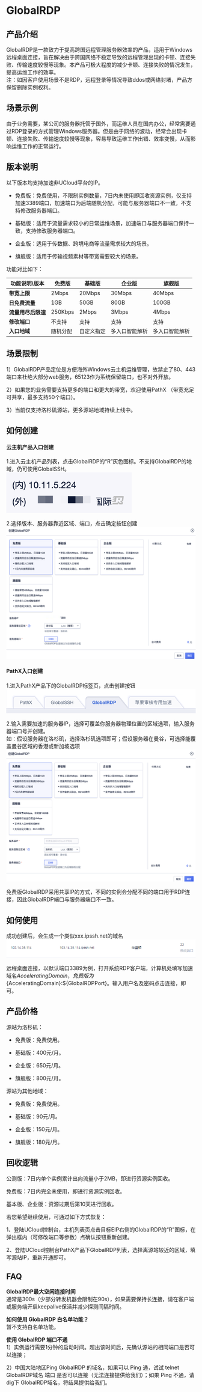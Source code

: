 # GlobalRDP


## 产品介绍

GlobalRDP是一款致力于提高跨国远程管理服务器效率的产品，适用于Windows远程桌面连接，旨在解决由于跨国网络不稳定导致的远程管理出现的卡顿、连接失败、传输速度较慢等现象。本产品可极大程度的减少卡顿、连接失败的情况发生，提高运维工作的效率。  
注：如因客户使用场景不是RDP，远程登录等情况导致ddos或网络封堵，产品方保留删除实例权利。


## 场景示例

由于业务需要，某公司的服务器托管于国外，而运维人员在国内办公，经常需要通过RDP登录的方式管理Windows服务器。但是由于网络的波动，经常会出现卡顿、连接失败、传输速度较慢等现象，容易导致运维工作出错、效率变慢，从而影响运维工作的正常运行。

## 版本说明

 以下版本均支持加速非UCloud平台的IP。
 
 * 免费版：免费使用，不限制实例数量，7日内未使用即回收资源实例，仅支持加速3389端口，加速端口为后端随机分配，可能与服务器端口不一致，不支持修改服务器端口。
 
 * 基础版：适用于流量需求较小的日常运维场景，加速端口与服务器端口保持一致，支持修改服务器端口。

 * 企业版：适用于传数据、跨境电商等流量需求较大的场景。
 
 * 旗舰版：适用于传输视频素材等带宽需要较大的场景。
 
 功能对比如下：

| 功能说明\版本      | 免费版  | 基础版  | 企业版 | 旗舰版 |
| ------------------ | ------- | ------- | ------ | ------ |
| **带宽上限**       | 2Mbps   | 20Mbps   | 30Mbps | 40Mbps |
| **日免费流量**     | 1GB     | 50GB     | 80GB   | 100GB   |
| **流量用尽后限速** | 250Kbps | 2Mbps | 3Mbps  | 4Mbps  |
| **修改端口**       | 不支持  | 支持  | 支持   | 支持   |
| **入口地域**       | 随机分配  | 自定义指定  | 多入口智能解析   | 多入口智能解析  |


## 场景限制
1）GlobalRDP产品定位是方便海外Windows云主机运维管理，故禁止了80、443端口来杜绝大部分web服务，65123作为系统保留端口，也不对外开放。

2）如果您的业务需要支持更多的端口和更大的带宽，欢迎使用PathX （带宽充足可共享，最多支持50个端口）。

3）当前仅支持洛杉矶源站，更多源站地域持续上线中。


## 如何创建

#### 云主机产品入口创建

1.进入云主机产品列表，点击GlobalRDP的“R”灰色图标。不支持GlobalRDP的地域，仍可使用GlobalSSH。
![](/images/globalrdp01.png)

2.选择版本、服务器靠近区域、端口，点击确定按钮创建  
![](/images/globalrdp02.png)

#### PathX入口创建

1.进入PathX产品下的GlobalRDP标签页，点击创建按钮  
![](/images/globalrdp03.png)

2.输入需要加速的服务器IP，选择可覆盖你服务器物理位置的区域选项，输入服务器端口号并创建。  
如：假设服务器在洛杉矶，选择洛杉矶选项即可；假设服务器在曼谷，可选择能覆盖曼谷区域的香港或新加坡选项  
![](/images/globalrdp04.png)


免费版GlobalRDP采用共享IP的方式，不同的实例会分配不同的端口用于RDP连接，因此GlobalRDP端口与服务器端口不一致。

## 如何使用

成功创建后，会生成一个类似xxx.ipssh.net的域名  
![](/images/gs_20180823151312.png)  

远程桌面连接，以默认端口3389为例，打开系统RDP客户端，计算机处填写加速域名${AcceleratingDomain}，免费版为${AcceleratingDomain}:${GlobalRDPPort}。输入用户名及密码点击连接，即可。

## 产品价格

源站为洛杉矶：

 * 免费版：免费使用。 
 
 * 基础版：400元/月。

 * 企业版：650元/月。
 
 * 旗舰版：800元/月。
 
源站为其他地域：

 * 免费版：免费使用。 
 
 * 基础版：90元/月。

 * 企业版：150元/月。
 
 * 旗舰版：180元/月。

 
## 回收逻辑

公测版：7日内单个实例累计出向流量小于2MB，即进行资源实例回收。

免费版：7日内完全未使用，即进行资源实例回收。

基本版、企业版：资源过期后第10天进行回收。

若您希望继续使用，可通过如下方式恢复：  

1、登陆UCloud控制台，主机列表页点击目标EIP右侧的GlobalRDP的“R”图标，在弹出框内（可修改端口等参数）点确认按钮重新创建。  

2、登陆UCloud控制台PathX产品下GlobalRDP列表，选择离源站较近的区域，填写源站IP，重新开通即可。

## FAQ
**GlobalRDP最大空闲连接时间**   
通常是300s（少部分转发机器会限制在90s），如果需要保持长连接，请在客户端或服务端开启keepalive保活并减少探测间隔时间。

**如何使用 GlobalRDP 白名单功能？**  
暂不支持白名单功能。

**使用 GlobalRDP 端口不通**   
1）实例运行需要1分钟的启动时间。超出该时间后，先确认源站的相同端口是否可以连接；

2）中国大陆地区Ping GlobalRDP 的域名，如果可以 Ping 通，试试 telnet GlobalRDP域名 端口 是否可以连接（无法连接提供给我们）；如果 Ping 不通，请dig下 GlobalRDP域名，将结果提供给我们。

